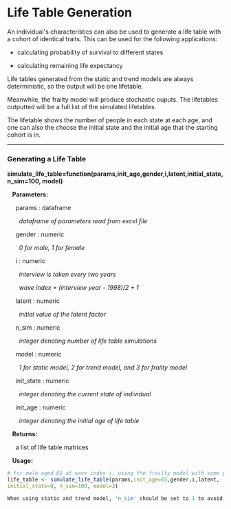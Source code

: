 # Life Table Generation

An individual's characteristics can also be used to generate a life table with a cohort of identical
traits. This can be used for the following applications:

* calculating probability of survival to different states

* calculating remaining life expectancy 

Life tables generated from the static and trend models are always deterministic, so the output will be one lifetable.

Meanwhile, the frailty model will produce stochastic ouputs. The lifetables outputted will be 
a full list of the simulated lifetables. 

The lifetable shows the number of people in each state at each age, and one can also the choose
the initial state and the initial age that the starting cohort is in.

--- 

### Generating a Life Table

**simulate_life_table=function(params,init_age,gender,i,latent,initial_state,n_sim=100, model)**

&nbsp;&nbsp; **Parameters:**

&nbsp;&nbsp;&nbsp;&nbsp; params : dataframe

&nbsp;&nbsp;&nbsp;&nbsp;&nbsp;&nbsp; *dataframe of parameters read from excel file*

&nbsp;&nbsp;&nbsp;&nbsp; gender : numeric

&nbsp;&nbsp;&nbsp;&nbsp;&nbsp;&nbsp; *0 for male, 1 for female*

&nbsp;&nbsp;&nbsp;&nbsp; i : numeric

&nbsp;&nbsp;&nbsp;&nbsp;&nbsp;&nbsp; *interview is taken every two years* 

&nbsp;&nbsp;&nbsp;&nbsp;&nbsp;&nbsp; *wave index = (interview year - 1998)/2 + 1* 

&nbsp;&nbsp;&nbsp;&nbsp; latent : numeric

&nbsp;&nbsp;&nbsp;&nbsp;&nbsp;&nbsp; *initial value of the latent factor*

&nbsp;&nbsp;&nbsp;&nbsp; n_sim : numeric

&nbsp;&nbsp;&nbsp;&nbsp;&nbsp;&nbsp; *integer denoting number of life table simulations*

&nbsp;&nbsp;&nbsp;&nbsp; model : numeric

&nbsp;&nbsp;&nbsp;&nbsp;&nbsp;&nbsp; *1 for static model, 2 for trend model, and 3 for frailty model*

&nbsp;&nbsp;&nbsp;&nbsp; init_state : numeric

&nbsp;&nbsp;&nbsp;&nbsp;&nbsp;&nbsp; *integer denoting the current state of individual*

&nbsp;&nbsp;&nbsp;&nbsp; init_age : numeric

&nbsp;&nbsp;&nbsp;&nbsp;&nbsp;&nbsp; *integer denoting the initial age of life table*

&nbsp;&nbsp; **Returns:**

&nbsp;&nbsp;&nbsp;&nbsp; a list of life table matrices

&nbsp;&nbsp; **Usage:**

```r
# for male aged 65 at wave index i, using the frailty model with some parameters 'params'
life_table <- simulate_life_table(params,init_age=65,gender,i,latent,
initial_state=0, n_sim=100, model=3)

When using static and trend model, 'n_sim' should be set to 1 to avoid generating the same life table repeatedly. 